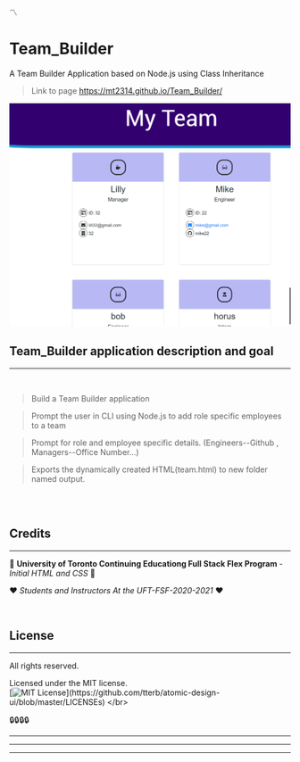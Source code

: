 :part_alternation_mark:

# Team_Builder
A Team Builder Application based on Node.js using Class Inheritance


>Link to page https://mt2314.github.io/Team_Builder/

<img src="assets/Team_Builder-screenshot.png" alt="Image Preview Of JS Dynamic Quiz Website" width="600"/>

## Team_Builder application description and goal
---

</br>

>Build a Team Builder application 

>Prompt the user in CLI using Node.js to add role specific employees to a team

>Prompt for role and employee specific details. (Engineers--Github , Managers--Office Number...)

>Exports the dynamically created HTML(team.html) to new folder named output. 

</br>
</br>


## Credits
---
:school: 
**University of Toronto Continuing Educationg
Full Stack Flex Program** - *Initial HTML and CSS*
:school:

:heart: 
*Students and Instructors At the UFT-FSF-2020-2021*
:heart:

</br>

## License
---

All rights reserved.

Licensed under the MIT license.
<br>
[![MIT License](https://img.shields.io/apm/l/atomic-design-ui.svg?)](https://github.com/tterb/atomic-design-ui/blob/master/LICENSEs)
</br>

:lock::lock::lock::lock:

_____
____
___